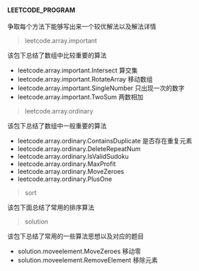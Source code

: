 #### LEETCODE_PROGRAM

争取每个方法下能够写出来一个较优解法以及解法详情

> leetcode.array.important

该包下总结了数组中比较重要的算法
- leetcode.array.important.Intersect 算交集
- leetcode.array.important.RotateArray 移动数组
- leetcode.array.important.SingleNumber 只出现一次的数字
- leetcode.array.important.TwoSum 两数相加


> leetcode.array.ordinary

该包下总结了数组中一般重要的算法

- leetcode.array.ordinary.ContainsDuplicate 是否存在重复元素
- leetcode.array.ordinary.DeleteRepeatNum 
- leetcode.array.ordinary.IsValidSudoku
- leetcode.array.ordinary.MaxProfit
- leetcode.array.ordinary.MoveZeroes
- leetcode.array.ordinary.PlusOne

> sort

该包下面总结了常用的排序算法

> solution

该包下总结了常用的一些算法思想以及对应的题目

- solution.moveelement.MoveZeroes 移动零
- solution.moveelement.RemoveElement 移除元素

